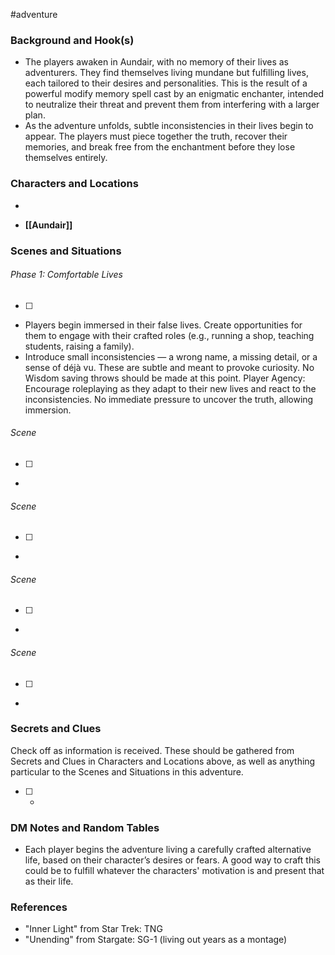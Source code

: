  #adventure 

### Background and Hook(s)

* The players awaken in Aundair, with no memory of their lives as adventurers. They find themselves living mundane but fulfilling lives, each tailored to their desires and personalities. This is the result of a powerful modify memory spell cast by an enigmatic enchanter, intended to neutralize their threat and prevent them from interfering with a larger plan.
* As the adventure unfolds, subtle inconsistencies in their lives begin to appear. The players must piece together the truth, recover their memories, and break free from the enchantment before they lose themselves entirely.

### Characters and Locations

* 

* **[[Aundair]]**

### Scenes and Situations

###### Phase 1: Comfortable Lives
 - [ ] 
- Players begin immersed in their false lives. Create opportunities for them to engage with their crafted roles (e.g., running a shop, teaching students, raising a family).
- Introduce small inconsistencies — a wrong name, a missing detail, or a sense of déjà vu. These are subtle and meant to provoke curiosity. No Wisdom saving throws should be made at this point.
Player Agency: Encourage roleplaying as they adapt to their new lives and react to the inconsistencies. No immediate pressure to uncover the truth, allowing immersion.

###### Scene
 - [ ] 
- 

###### Scene
 - [ ] 
- 

###### Scene
 - [ ] 
- 

###### Scene
 - [ ] 
- 

### Secrets and Clues
Check off as information is received. These should be gathered from Secrets and Clues in Characters and Locations above, as well as anything particular to the Scenes and Situations in this adventure.

 - [ ] -

### DM Notes and Random Tables

- Each player begins the adventure living a carefully crafted alternative life, based on their character’s desires or fears. A good way to craft this could be to fulfill whatever the characters' motivation is and present that as their life.

### References

- "Inner Light" from Star Trek: TNG
- "Unending" from Stargate: SG-1 (living out years as a montage)